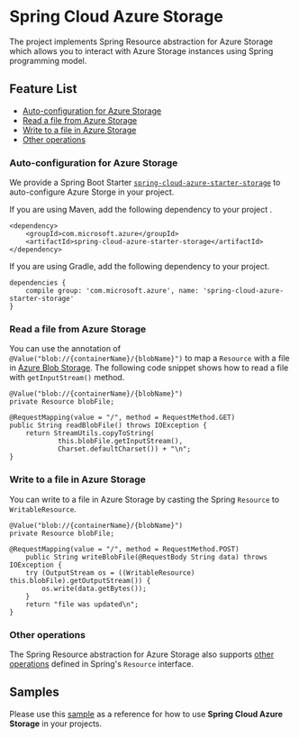 # Spring Cloud Azure Storage 

The project implements Spring Resource abstraction for Azure Storage which allows you to interact with Azure Storage instances using Spring programming model.

## Feature List 

- [Auto-configuration for Azure Storage](#auto-configuration-for-azure-storage) 
- [Read a file from Azure Storage](#read-a-file-from-azure-storage)
- [Write to a file in Azure Storage](#write-to-a-file-in-azure-storage)
- [Other operations](#other-oeprations) 

### Auto-configuration for Azure Storage

We provide a Spring Boot Starter [`spring-cloud-azure-starter-storage`](spring-cloud-azure-starters/spring-cloud-azure-starter-storage/) to auto-configure Azure Storge in your project. 

If you are using Maven, add the following dependency to your project . 

```
<dependency>
    <groupId>com.microsoft.azure</groupId>
    <artifactId>spring-cloud-azure-starter-storage</artifactId>
</dependency>
```
If you are using Gradle, add the following dependency to your project. 
```
dependencies {
    compile group: 'com.microsoft.azure', name: 'spring-cloud-azure-starter-storage'
}
```

### Read a file from Azure Storage
You can use the annotation of `@Value("blob://{containerName}/{blobName}")` to map a `Resource` with a file in [Azure Blob Storage](https://azure.microsoft.com/en-us/services/storage/blobs/). The following code snippet shows how to read a file with `getInputStream()` method.

```
@Value("blob://{containerName}/{blobName}")
private Resource blobFile;

@RequestMapping(value = "/", method = RequestMethod.GET)
public String readBlobFile() throws IOException {
    return StreamUtils.copyToString(
            this.blobFile.getInputStream(),
            Charset.defaultCharset()) + "\n";
}
```
### Write to a file in Azure Storage
You can write to a file in Azure Storage by casting the Spring `Resource` to `WritableResource`. 

```
@Value("blob://{containerName}/{blobName}")
private Resource blobFile;

@RequestMapping(value = "/", method = RequestMethod.POST)
    public String writeBlobFile(@RequestBody String data) throws IOException {
    try (OutputStream os = ((WritableResource) this.blobFile).getOutputStream()) {
        os.write(data.getBytes());
    }
    return "file was updated\n";
}
```

### Other operations 
The Spring Resource abstraction for Azure Storage also supports [other operations](https://docs.spring.io/spring/docs/current/spring-framework-reference/core.html#resources) defined in Spring's `Resource` interface. 

## Samples 

Please use this [sample](spring-cloud-azure-samples/spring-cloud-azure-storage-sample/) as a reference for how to use **Spring Cloud Azure Storage** in your projects. 

